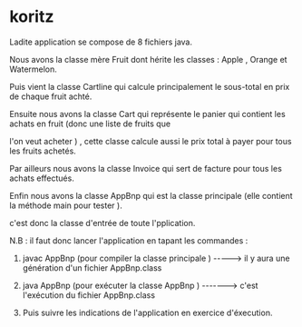 # koritz

Ladite application se compose de 8 fichiers java.

Nous avons la classe mère Fruit dont hérite les classes :  Apple , Orange et Watermelon.

Puis vient la classe Cartline qui calcule principalement le sous-total en prix de chaque fruit achté.

Ensuite nous avons la classe Cart qui représente le panier  qui  contient les achats en fruit (donc une liste de fruits que

l'on veut acheter )  , cette classe calcule aussi le prix total à payer pour tous les fruits achetés.

Par ailleurs nous avons la classe Invoice qui sert de facture  pour tous les achats  effectués.

Enfin nous avons la classe AppBnp  qui est  la classe principale  (elle contient la méthode main pour tester ).

c'est  donc la classe d'entrée de toute l'pplication.

N.B :  il  faut donc lancer l'application  en tapant  les commandes  :

1) javac AppBnp  (pour compiler la classe principale )  ----->  il  y aura une génération d'un fichier AppBnp.class

2) java AppBnp  (pour exécuter la classe AppBnp )  ------->  c'est l'exécution du fichier AppBnp.class

3)  Puis suivre les indications de l'application en exercice d'éxecution.
